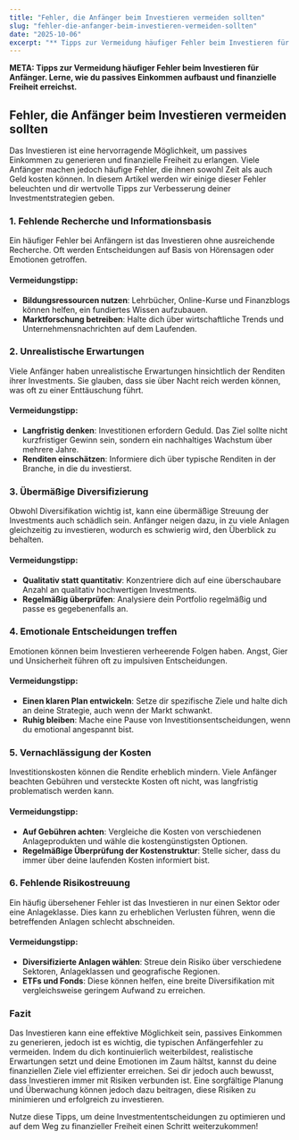 ```yaml
---
title: "Fehler, die Anfänger beim Investieren vermeiden sollten"
slug: "fehler-die-anfanger-beim-investieren-vermeiden-sollten"
date: "2025-10-06"
excerpt: "** Tipps zur Vermeidung häufiger Fehler beim Investieren für Anfänger. Lerne, wie du passives Einkommen aufbaust und finanzielle Freiheit erreichst.**"
---
```


**META: Tipps zur Vermeidung häufiger Fehler beim Investieren für Anfänger. Lerne, wie du passives Einkommen aufbaust und finanzielle Freiheit erreichst.**

## Fehler, die Anfänger beim Investieren vermeiden sollten

Das Investieren ist eine hervorragende Möglichkeit, um passives Einkommen zu generieren und finanzielle Freiheit zu erlangen. Viele Anfänger machen jedoch häufige Fehler, die ihnen sowohl Zeit als auch Geld kosten können. In diesem Artikel werden wir einige dieser Fehler beleuchten und dir wertvolle Tipps zur Verbesserung deiner Investmentstrategien geben.

### 1. Fehlende Recherche und Informationsbasis

Ein häufiger Fehler bei Anfängern ist das Investieren ohne ausreichende Recherche. Oft werden Entscheidungen auf Basis von Hörensagen oder Emotionen getroffen. 

#### Vermeidungstipp:

- **Bildungsressourcen nutzen**: Lehrbücher, Online-Kurse und Finanzblogs können helfen, ein fundiertes Wissen aufzubauen.
- **Marktforschung betreiben**: Halte dich über wirtschaftliche Trends und Unternehmensnachrichten auf dem Laufenden.

### 2. Unrealistische Erwartungen

Viele Anfänger haben unrealistische Erwartungen hinsichtlich der Renditen ihrer Investments. Sie glauben, dass sie über Nacht reich werden können, was oft zu einer Enttäuschung führt.

#### Vermeidungstipp:

- **Langfristig denken**: Investitionen erfordern Geduld. Das Ziel sollte nicht kurzfristiger Gewinn sein, sondern ein nachhaltiges Wachstum über mehrere Jahre.
- **Renditen einschätzen**: Informiere dich über typische Renditen in der Branche, in die du investierst.

### 3. Übermäßige Diversifizierung

Obwohl Diversifikation wichtig ist, kann eine übermäßige Streuung der Investments auch schädlich sein. Anfänger neigen dazu, in zu viele Anlagen gleichzeitig zu investieren, wodurch es schwierig wird, den Überblick zu behalten.

#### Vermeidungstipp:

- **Qualitativ statt quantitativ**: Konzentriere dich auf eine überschaubare Anzahl an qualitativ hochwertigen Investments.
- **Regelmäßig überprüfen**: Analysiere dein Portfolio regelmäßig und passe es gegebenenfalls an.

### 4. Emotionale Entscheidungen treffen

Emotionen können beim Investieren verheerende Folgen haben. Angst, Gier und Unsicherheit führen oft zu impulsiven Entscheidungen.

#### Vermeidungstipp:

- **Einen klaren Plan entwickeln**: Setze dir spezifische Ziele und halte dich an deine Strategie, auch wenn der Markt schwankt.
- **Ruhig bleiben**: Mache eine Pause von Investitionsentscheidungen, wenn du emotional angespannt bist.

### 5. Vernachlässigung der Kosten

Investitionskosten können die Rendite erheblich mindern. Viele Anfänger beachten Gebühren und versteckte Kosten oft nicht, was langfristig problematisch werden kann.

#### Vermeidungstipp:

- **Auf Gebühren achten**: Vergleiche die Kosten von verschiedenen Anlageprodukten und wähle die kostengünstigsten Optionen.
- **Regelmäßige Überprüfung der Kostenstruktur**: Stelle sicher, dass du immer über deine laufenden Kosten informiert bist.

### 6. Fehlende Risikostreuung

Ein häufig übersehener Fehler ist das Investieren in nur einen Sektor oder eine Anlageklasse. Dies kann zu erheblichen Verlusten führen, wenn die betreffenden Anlagen schlecht abschneiden.

#### Vermeidungstipp:

- **Diversifizierte Anlagen wählen**: Streue dein Risiko über verschiedene Sektoren, Anlageklassen und geografische Regionen.
- **ETFs und Fonds**: Diese können helfen, eine breite Diversifikation mit vergleichsweise geringem Aufwand zu erreichen.

### Fazit

Das Investieren kann eine effektive Möglichkeit sein, passives Einkommen zu generieren, jedoch ist es wichtig, die typischen Anfängerfehler zu vermeiden. Indem du dich kontinuierlich weiterbildest, realistische Erwartungen setzt und deine Emotionen im Zaum hältst, kannst du deine finanziellen Ziele viel effizienter erreichen. Sei dir jedoch auch bewusst, dass Investieren immer mit Risiken verbunden ist. Eine sorgfältige Planung und Überwachung können jedoch dazu beitragen, diese Risiken zu minimieren und erfolgreich zu investieren.

Nutze diese Tipps, um deine Investmententscheidungen zu optimieren und auf dem Weg zu finanzieller Freiheit einen Schritt weiterzukommen!
